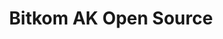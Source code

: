---
key: bitkom-ak-open-source
title: Bitkom AK Open Source
topic:
  - SW360 – Your Open Component Hub
id: bitkom-ak-open-source
format: talk
tags:
  - talk
speakers:
  - name: "Johannes Kristan"
    affiliation: "Senior Software Engineer, Robert Bosch GmbH"
    about: ""
    speakerimage: ""
    address: ""
    linkedin: ""
    github: ""
presentation:
  session_link: "YOUR_SESSION_LINK_HERE" # Replace with the actual session link
  draft: false
description: |
  In this session, Johannes Kristan from Bosch Software Innovations GmbH and Michael C. Jaeger from Siemens AG present SW360 as an open component hub for managing open-source software components. The talk highlights SW360's capabilities in tracking, managing, and ensuring compliance for open-source components across various projects.
  - **Session Highlights**:
    - Introduction to SW360 as an open component hub
    - Key features and benefits of SW360 for open-source component management
    - Ensuring compliance and transparency across open-source projects
---